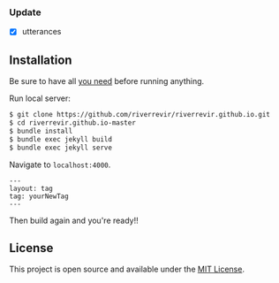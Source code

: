 ### Update

- [x] utterances

## Installation

Be sure to have all [you need](https://jekyllrb.com/docs/installation/) before running anything. 

Run local server:

```bash
$ git clone https://github.com/riverrevir/riverrevir.github.io.git
$ cd riverrevir.github.io-master
$ bundle install
$ bundle exec jekyll build
$ bundle exec jekyll serve
```

Navigate to `localhost:4000`. 
```
---
layout: tag
tag: yourNewTag
---
```
Then build again and you're ready!!


## License

This project is open source and available under the [MIT License](LICENSE.md).
